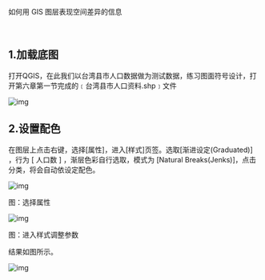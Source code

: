 如何用 GIS 图层表现空间差异的信息

​    

## 1.加载底图

打开QGIS，在此我们以台湾县市人口数据做为测试数据，练习图面符号设计，打开第六章第一节完成的﹝台湾县市人口资料.shp﹞文件

![img](https://image.malagis.com/pic/gis/qgis-handbook-2-2/image238.jpg)

## 2.设置配色

在图层上点击右键，选择[属性]，进入[样式]页签。选取[渐进设定(Graduated)] ，行为 [ 人口数 ] ，渐层色彩自行选取，模式为 [Natural Breaks(Jenks)]，点击分类，将会自动依设定配色。

![img](https://image.malagis.com/pic/gis/qgis-handbook-2-2/image239.jpg)

图：选择属性

![img](https://image.malagis.com/pic/gis/qgis-handbook-2-2/image240.jpg)

图：进入样式调整参数

结果如图所示。

![img](https://image.malagis.com/pic/gis/qgis-handbook-2-2/image241.jpg)

  


